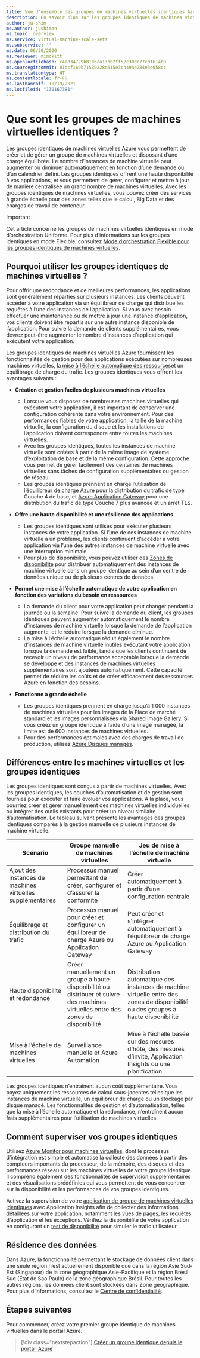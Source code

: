 ```yaml
---
title: Vue d’ensemble des groupes de machines virtuelles identiques Azure
description: En savoir plus sur les groupes identiques de machines virtuelles Azure et comment mettre automatiquement à l’échelle vos applications
author: ju-shim
ms.author: jushiman
ms.topic: overview
ms.service: virtual-machine-scale-sets
ms.subservice: ''
ms.date: 06/30/2020
ms.reviewer: mimckitt
ms.openlocfilehash: c4ad34729b81d6ca13bb2ff52c30dc77cd1614b9
ms.sourcegitcommit: 01dcf169b71589228d615e3cb49ae284e3e058cc
ms.translationtype: HT
ms.contentlocale: fr-FR
ms.lasthandoff: 10/19/2021
ms.locfileid: "130167381"
---
```

# <a name="what-are-virtual-machine-scale-sets"></a>Que sont les groupes de machines virtuelles identiques ?

Les groupes identiques de machines virtuelles Azure vous permettent de créer et de gérer un groupe de machines virtuelles et disposant d’une charge équilibrée. Le nombre d’instances de machine virtuelle peut augmenter ou diminuer automatiquement en fonction d’une demande ou d’un calendrier défini. Les groupes identiques offrent une haute disponibilité à vos applications, et vous permettent de gérer, configurer et mettre à jour de manière centralisée un grand nombre de machines virtuelles. Avec les groupes identiques de machines virtuelles, vous pouvez créer des services à grande échelle pour des zones telles que le calcul, Big Data et des charges de travail de conteneur.

> [!IMPORTANT]
> Cet article concerne les groupes de machines virtuelles identiques en mode d’orchestration Uniforme. Pour plus d’informations sur les groupes identiques en mode Flexible, consultez [Mode d’orchestration Flexible pour les groupes identiques de machines virtuelles](../virtual-machines/flexible-virtual-machine-scale-sets.md).

## <a name="why-use-virtual-machine-scale-sets"></a>Pourquoi utiliser les groupes identiques de machines virtuelles ?
Pour offrir une redondance et de meilleures performances, les applications sont généralement réparties sur plusieurs instances. Les clients peuvent accéder à votre application via un équilibreur de charge qui distribue les requêtes à l’une des instances de l’application. Si vous avez besoin effectuer une maintenance ou de mettre à jour une instance d’application, vos clients doivent être répartis sur une autre instance disponible de l’application. Pour suivre la demande de clients supplémentaires, vous devrez peut-être augmenter le nombre d’instances d’application qui exécutent votre application.

Les groupes identiques de machines virtuelles Azure fournissent les fonctionnalités de gestion pour des applications exécutées sur nombreuses machines virtuelles, la [mise à l’échelle automatique des ressources](virtual-machine-scale-sets-autoscale-overview.md)et un équilibrage de charge du trafic. Les groupes identiques vous offrent les avantages suivants :

- **Création et gestion faciles de plusieurs machines virtuelles**
    - Lorsque vous disposez de nombreuses machines virtuelles qui exécutent votre application, il est important de conserver une configuration cohérente dans votre environnement. Pour des performances fiables de votre application, la taille de la machine virtuelle, la configuration du disque et les installations de l’application doivent correspondre entre toutes les machines virtuelles.
    - Avec les groupes identiques, toutes les instances de machine virtuelle sont créées à partir de la même image de système d’exploitation de base et de la même configuration. Cette approche vous permet de gérer facilement des centaines de machines virtuelles sans tâches de configuration supplémentaires ou gestion de réseau.
    - Les groupes identiques prennent en charge l’utilisation de l’[équilibreur de charge Azure](../load-balancer/load-balancer-overview.md) pour la distribution du trafic de type Couche 4 de base, et [Azure Application Gateway](../application-gateway/overview.md) pour une distribution du trafic de type Couche 7 plus avancée et un arrêt TLS.

- **Offre une haute disponibilité et une résilience des applications**
    - Les groupes identiques sont utilisés pour exécuter plusieurs instances de votre application. Si l’une de ces instances de machine virtuelle a un problème, les clients continuent d’accéder à votre application via l’une des autres instances de machine virtuelle avec une interruption minimale.
    - Pour plus de disponibilité, vous pouvez utiliser des [Zones de disponibilité](../availability-zones/az-overview.md) pour distribuer automatiquement des instances de machine virtuelle dans un groupe identique au sein d’un centre de données unique ou de plusieurs centres de données.

- **Permet une mise à l’échelle automatique de votre application en fonction des variations du besoin en ressources**
    - La demande du client pour votre application peut changer pendant la journée ou la semaine. Pour suivre la demande du client, les groupes identiques peuvent augmenter automatiquement le nombre d’instances de machine virtuelle lorsque la demande de l’application augmente, et le réduire lorsque la demande diminue.
    - La mise à l’échelle automatique réduit également le nombre d’instances de machine virtuelle inutiles exécutant votre application lorsque la demande est faible, tandis que les clients continuent de recevoir un niveau de performance acceptable lorsque la demande se développe et des instances de machines virtuelles supplémentaires sont ajoutées automatiquement. Cette capacité permet de réduire les coûts et de créer efficacement des ressources Azure en fonction des besoins.

- **Fonctionne à grande échelle**
    - Les groupes identiques prennent en charge jusqu’à 1 000 instances de machines virtuelles pour les images de la Place de marché standard et les images personnalisées via Shared Image Gallery. Si vous créez un groupe identique à l’aide d’une image managée, la limite est de 600 instances de machines virtuelles.
    - Pour des performances optimales avec des charges de travail de production, utilisez [Azure Disques managés](../virtual-machines/managed-disks-overview.md).


## <a name="differences-between-virtual-machines-and-scale-sets"></a>Différences entre les machines virtuelles et les groupes identiques
Les groupes identiques sont conçus à partir de machines virtuelles. Avec les groupes identiques, les couches d’automatisation et de gestion sont fournies pour exécuter et faire évoluer vos applications. À la place, vous pourriez créer et gérer manuellement des machines virtuelles individuelles, ou intégrer des outils existants pour créer un niveau similaire d’automatisation. Le tableau suivant présente les avantages des groupes identiques comparés à la gestion manuelle de plusieurs instances de machine virtuelle.

| Scénario                           | Groupe manuelle de machines virtuelles                                                                    | Jeu de mise à l’échelle de machine virtuelle |
|------------------------------------|----------------------------------------------------------------------------------------|---------------------------|
| Ajout des instances de machines virtuelles supplémentaires        | Processus manuel permettant de créer, configurer et d’assurer la conformité                             | Créer automatiquement à partir d’une configuration centrale |
| Équilibrage et distribution du trafic | Processus manuel pour créer et configurer un équilibreur de charge Azure ou Application Gateway      | Peut créer et s’intégrer automatiquement à l’équilibreur de charge Azure ou Application Gateway |
| Haute disponibilité et redondance   | Créer manuellement un groupe à haute disponibilité ou distribuer et suivre des machines virtuelles entre des zones de disponibilité | Distribution automatique des instances de machine virtuelle entre des zones de disponibilité ou des groupes à haute disponibilité |
| Mise à l’échelle de machines virtuelles                     | Surveillance manuelle et Azure Automation                                                 | Mise à l’échelle basée sur des mesures d’hôte, des mesures d’invité, Application Insights ou une planification |

Les groupes identiques n’entraînent aucun coût supplémentaire. Vous payez uniquement les ressources de calcul sous-jacentes telles que les instances de machine virtuelle, un équilibreur de charge ou un stockage par disque managé. Les fonctionnalités de gestion et d’automatisation, telles que la mise à l’échelle automatique et la redondance, n’entraînent aucun frais supplémentaires pour l’utilisation de machines virtuelles.

## <a name="how-to-monitor-your-scale-sets"></a>Comment superviser vos groupes identiques

Utilisez [Azure Monitor pour machines virtuelles](../azure-monitor/vm/vminsights-overview.md), dont le processus d’intégration est simple et automatise la collecte des données à partir des compteurs importants du processeur, de la mémoire, des disques et des performances réseau sur les machines virtuelles de votre groupe identique. Il comprend également des fonctionnalités de supervision supplémentaires et des visualisations prédéfinies qui vous permettent de vous concentrer sur la disponibilité et les performances de vos groupes identiques.

Activez la supervision de votre [application de groupe de machines virtuelles identiques](../azure-monitor/app/azure-vm-vmss-apps.md) avec Application Insights afin de collecter des informations détaillées sur votre application, notamment les vues de pages, les requêtes d’application et les exceptions. Vérifiez la disponibilité de votre application en configurant un [test de disponibilité](../azure-monitor/app/monitor-web-app-availability.md) pour simuler le trafic utilisateur.

## <a name="data-residency"></a>Résidence des données

Dans Azure, la fonctionnalité permettant le stockage de données client dans une seule région n’est actuellement disponible que dans la région Asie Sud-Est (Singapour) de la zone géographique Asie-Pacifique et la région Brésil Sud (État de Sao Paulo) de la zone géographique Brésil. Pour toutes les autres régions, les données client sont stockées dans Zone géographique. Pour plus d’informations, consultez le [Centre de confidentialité](https://azure.microsoft.com/global-infrastructure/data-residency/).

## <a name="next-steps"></a>Étapes suivantes
Pour commencer, créez votre premier groupe identique de machines virtuelles dans le portail Azure.

> [!div class="nextstepaction"]
> [Créer un groupe identique depuis le portail Azure](quick-create-portal.md)
